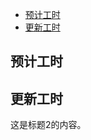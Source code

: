 <!-- * [预计工时](/desktop/plugin/update_esttime.md)
* [替换文本字符](/desktop/plugin/replace_string.md)
* [更新工时](/desktop/plugin/update_task_time.md) -->

- [预计工时](#预计工时)
- [更新工时](#更新工时)

## 预计工时

[](/desktop/plugin/update_esttime.md)

<a name="预计工时"></a>


## 更新工时

这是标题2的内容。

<a name="更新工时"></a>
